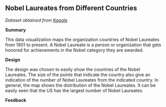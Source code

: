 ## Nobel Laureates from Different Countries

*Dataset obtained from [Kaggle](https://www.kaggle.com/nobelfoundation/nobel-laureates)*

**Summary**

This data visualization maps the organization countries of Nobel Laureates from 1901 to present. A Nobel Laureate is a person or organization that gets honored for achievements in the Nobel category they are awarded.

**Design**

The design was chosen to easily show the countries of the Nobel Laureates. The size of the points that indicate the country also give an indication of the number of Nobel Laureates from the indicated country. In general, the map shows the distribution of the Nobel Laureates. It can be easily seen that the US has the largest number of Nobel Laureates.

**Feedback**

